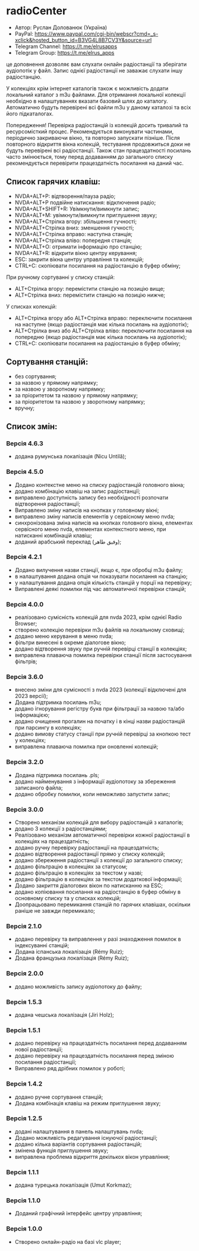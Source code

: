 # radioCenter

* Автор: Руслан Долованюк (Україна)
* PayPal: https://www.paypal.com/cgi-bin/webscr?cmd=_s-xclick&hosted_button_id=B3VG4L8B7CV3Y&source=url
* Telegram Channel: https://t.me/elrusapps
* Telegram Group: https://t.me/elrus_apps

це доповнення дозволяє вам слухати онлайн радіостанції та зберігати аудіопотік у файл.
Запис однієї радіостанції не заважає слухати іншу радіостанцію.

У колекціях крім інтернет каталогів також є можливість додати локальний каталог з m3u файлами.
Для отримання локальної колекції необхідно в налаштуваннях вказати базовий шлях до каталогу.
Автоматично будуть перевірені всі файли m3u у даному каталозі та всіх його підкаталогах.

Попередження!
Перевірка радіостанцій із колекцій досить тривалий та ресурсомісткий процес.
Рекомендується виконувати частинами, періодично закриваючи вікно, та повторно запускати пізніше.
Після повторного відкриття вікна колекцій, тестування продовжиться доки не будуть перевірені всі радіостанції.
Також стан працездатності посилань часто змінюється, тому перед додаванням до загального списку рекомендується перевірити працездатність посилання на даний час.


## Список гарячих клавіш:
* NVDA+ALT+P: відтворення/пауза радіо;
* NVDA+ALT+P подвійне натискання: відключення радіо;
* NVDA+ALT+SHIFT+R: Увімкнути/вимкнути запис;
* NVDA+ALT+M: увімкнути/вимкнути приглушення звуку;
* NVDA+ALT+Стрілка вгору: збільшення гучності;
* NVDA+ALT+Стрілка вниз: зменшення гучності;
* NVDA+ALT+Стрілка вправо: наступна станція;
* NVDA+ALT+Стрілка вліво: попередня станція;
* NVDA+ALT+O: отримати інформацію про станцію;
* NVDA+ALT+R: відкрити вікно центру керування;
* ESC: закрити вікна центру управління та колекцій;
* CTRL+C: скопіювати посилання на радіостанцію в буфер обміну;

При ручному сортуванні у списку станцій:
* ALT+Стрілка вгору: перемістити станцію на позицію вище;
* ALT+Стрілка вниз: перемістити станцію на позицію нижче;

У списках колекцій:
* ALT+Стрілка вгору або ALT+Стрілка вправо: переключити посилання на наступне (якщо радіостанція має кілька посилань на аудіопотік);
* ALT+Стрілка вниз або ALT+Стрілка вліво: переключити посилання на попередню (якщо радіостанція має кілька посилань на аудіопотік);
* CTRL+C: скопіювати посилання на радіостанцію в буфер обміну;

## Сортування станцій:
* без сортування;
* за назвою у прямому напрямку;
* за назвою у зворотному напрямку;
* за пріоритетом та назвою у прямому напрямку;
* за пріоритетом та назвою у зворотному напрямку;
* вручну;

## Список змін:
### Версія 4.6.3  
* додана румунська локалізація (Nicu Untilă);

### Версія 4.5.0
* Додано контекстне меню на списку радіостанцій головного вікна;
* додано комбінацію клавіш на запис радіостанції;
* виправлено доступність запису без необхідності розпочати відтворення радіостанції;
* Виправлено зміну написів на кнопках у головному вікні;
* виправлено зміну написів елементів у сервісному меню nvda;
* синхронізована зміна написів на кнопках головного вікна, елементах сервісного меню nvda, елементах контекстного меню, при натисканні комбінацій клавіш;
* доданий арабський переклад (وفيق طاهر);

### Версія 4.2.1
* Додано вилучення назви станції, якщо є, при обробці m3u файлу;
* в налаштування додана опція чи показувати посилання на станцію;
* у налаштування додана опція кількість станцій у порції на перевірку;
* Виправлені деякі помилки під час автоматичної перевірки станцій;

### Версія 4.0.0
* реалізовано сумісність колекцій для nvda 2023, крім однієї Radio Browser;
* створено колекцію перевірки m3u файлів на локальному сховищі;
* додано меню керування в меню nvda;
* фільтри винесені в окреме діалогове вікно;
* додано відтворення звуку при ручній перевірці станції в колекціях;
* виправлена ​​плаваюча помилка перевірки станції після застосування фільтрів;

### Версія 3.6.0
* внесено зміни для сумісності з nvda 2023 (колекції відключені для 2023 версії);
* Додана підтримка посилань m3u;
* додано ігнорування регістру букв при фільтрації за назвою та/або інформацією;
* додано очищення прогалин на початку і в кінці назви радіостанцій при парсингу в колекціях;
* додано вимову статусу станції при ручній перевірці за кнопкою тест у колекціях;
* виправлена ​​плаваюча помилка при оновленні колекцій;

### Версія 3.2.0
* Додана підтримка посилань .pls;
* додано найменування з інформації аудіопотоку за збереження записаного файла;
* додано обробку помилки, коли неможливо запустити запис;

### Версія 3.0.0
* Створено механізм колекцій для вибору радіостанцій з каталогів;
* додано 3 колекції з радіостанціями;
* Реалізовано механізм автоматичної перевірки кожної радіостанції в колекціях на працездатність;
* додано ручну перевірку радіостанції на працездатність;
* додано відтворення радіостанції прямо у списку колекцій;
* додано збереження радіостанції з колекції до загального списку;
* додано фільтрацію в колекціях за статусом;
* додано фільтрацію в колекціях за текстом у назві;
* додано фільтрацію в колекціях за текстом додаткової інформації;
* Додано закриття діалогових вікон по натисканню на ESC;
* додано копіювання посилання на радіостанцію в буфер обміну в основному списку та у списках колекцій;
* Доопрацьовано перемикання станцій по гарячих клавішах, оскільки раніше не завжди перемикало;

### Версія 2.1.0
* додано перевірку та виправлення у разі знаходження помилок в індексуванні станцій;
* Додана іспанська локалізація (Rémy Ruiz);
* Додана французька локалізація (Rémy Ruiz);

### Версія 2.0.0
* додано можливість запису аудіопотоку до файлу;

### Версія 1.5.3
* додана чешська локалізація (Jiri Holz);

### Версія 1.5.1
* додано перевірку на працездатність посилання перед додаванням нової радіостанції;
* додано перевірку на працездатність посилання перед зміною посилання радіостанції;
* Виправлено ряд дрібних помилок у роботі;

### Версія 1.4.2
* додано ручне сортування станцій;
* Додана комбінація клавіш на режим приглушення звуку;

### Версія 1.2.5
* додані налаштування в панель налаштувань nvda;
* Додано можливість редагування існуючої радіостанції;
* додано кілька варіантів сортування радіостанцій;
* змінена функція приглушення звуку;
* виправлена ​​проблема відкриття декількох вікон управління;

### Версія 1.1.1
* додана турецька локалізація (Umut Korkmaz);

### Версія 1.1.0
* Доданий графічний інтерфейс центру управління;

### Версія 1.0.0
* Створено онлайн-радіо на базі vlc player;
